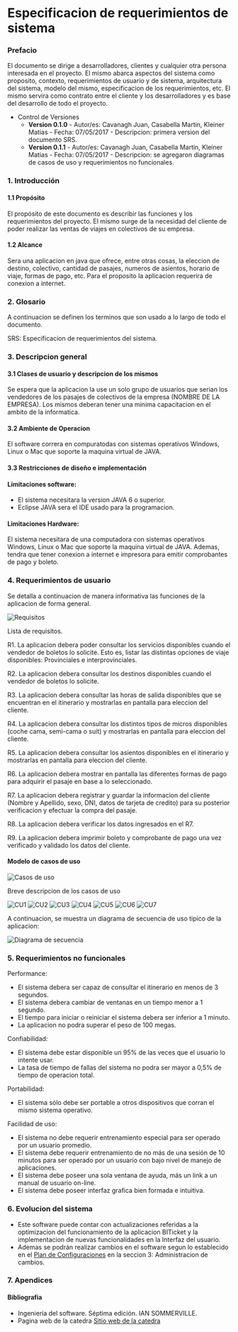 # Especificacion de requerimientos de sistema #

### Prefacio ###
El documento se dirige a desarrolladores, clientes y cualquier otra persona interesada en el proyecto. El mismo abarca aspectos del sistema como proposito, contexto, requerimientos de usuario y de sistema, arquitectura del sistema, modelo del mismo, especificacion de los requerimientos, etc. El mismo servira como contrato entre el cliente y los desarrolladores y es base del desarrollo de todo el proyecto.

- Control de Versiones
	- **Version 0.1.0** -  Autor/es: Cavanagh Juan, Casabella Martin, Kleiner Matias - Fecha: 07/05/2017 - Descripcion: primera version del documento SRS.
	- **Version 0.1.1** -  Autor/es: Cavanagh Juan, Casabella Martin, Kleiner Matias - Fecha: 07/05/2017 - Descripcion: se agregaron diagramas de casos de uso y requerimientos no funcionales.
### 1. Introducción  ### 

#### 1.1 Propósito  ####
El propósito de este documento es describir las funciones y los requerimientos del proyecto. El mismo surge de la necesidad del cliente de poder realizar las ventas de viajes en colectivos de su empresa.

#### 1.2 Alcance ####
Sera una aplicacion en java que ofrece, entre otras cosas, la eleccion de destino, colectivo, cantidad de pasajes, numeros de asientos, horario de viaje, formas de pago, etc. Para el proposito la aplicacion requerira de conexion a internet. 
 
### 2. Glosario  ###
 A continuacion se definen los terminos que son usado a lo largo de todo el documento.
 
 SRS: Especificacion de requerimientos del sistema.
 
### 3. Descripcion general ###

#### 3.1 Clases de usuario y descripcion de los mismos ####
Se espera que la aplicacion la use un solo grupo de usuarios que serian los vendedores de los pasajes de colectivos de la empresa (NOMBRE DE LA EMPRESA). Los mismos deberan tener una minima capacitacion en el ambito de la informatica. 

#### 3.2 Ambiente de Operacion ####
El software correra en compuratodas con sistemas operativos Windows, Linux o Mac que soporte la maquina virtual de JAVA.

#### 3.3 Restricciones de diseño e implementación ####

#### Limitaciones software: ####
- El sistema necesitara la version JAVA 6 o superior.
- Eclipse JAVA sera el IDE usado para la programacion.

#### Limitaciones Hardware: ####
El sistema necesitara de una computadora con sistemas operativos Windows, Linux o Mac que soporte la maquina virtual de JAVA.
Ademas, tendra que tener conexion a internet e impresora para emitir comprobantes de pago y boleto.

### 4. Requerimientos de usuario ###
Se detalla a continuacion de manera informativa las funciones de la aplicacion de forma general.

![Requisitos](https://github.com/kleinermatias/BITSoftware/blob/master/Doc/Imagenes/requisitos.png)

Lista de requisitos.

R1. La aplicacion debera poder consultar los servicios disponibles cuando el vendedor de boletos lo solicite. Esto es, listar las distintas opciones de viaje disponibles: Provinciales e interprovinciales.

R2. La aplicacion debera consultar los destinos disponibles cuando el vendedor de boletos lo solicite. 

R3. La aplicacion debera consultar las horas de salida disponibles que se encuentran en el itinerario y mostrarlas en pantalla para eleccion del cliente.

R4. La aplicacion debera consultar los distintos tipos de micros disponibles (coche cama, semi-cama o suit) y mostrarlas en pantalla para eleccion del cliente.

R5. La aplicacion debera consultar los asientos disponibles en el itinerario y mostrarlas en pantalla para eleccion del cliente.

R6. La aplicacion debera mostrar en pantalla las diferentes formas de pago para adquirir el pasaje en base a lo seleccionado.

R7. La aplicacion debera registrar y guardar la informacion del cliente (Nombre y Apellido, sexo, DNI, datos de tarjeta de credito) para su posterior verificacion y efectuar la compra del pasaje.

R8. La aplicacion debera verificar los datos ingresados en el R7.

R9. La aplicacion debera imprimir boleto y comprobante de pago una vez verificado y validado los datos del cliente.


#### Modelo de casos de uso ####
![Casos de uso](https://github.com/kleinermatias/BITSoftware/blob/master/Doc/Diagramas/CasosUso.png)

Breve descripcion de los casos de uso

![CU1](https://github.com/kleinermatias/BITSoftware/blob/master/Doc/Diagramas/CU1.png)
![CU2](https://github.com/kleinermatias/BITSoftware/blob/master/Doc/Diagramas/CU2.png)
![CU3](https://github.com/kleinermatias/BITSoftware/blob/master/Doc/Diagramas/CU3.png)
![CU4](https://github.com/kleinermatias/BITSoftware/blob/master/Doc/Diagramas/CU4.png)
![CU5](https://github.com/kleinermatias/BITSoftware/blob/master/Doc/Diagramas/CU5.png)
![CU6](https://github.com/kleinermatias/BITSoftware/blob/master/Doc/Diagramas/CU6.png)
![CU7](https://github.com/kleinermatias/BITSoftware/blob/master/Doc/Diagramas/CU7.png)

A continuacion, se muestra un diagrama de secuencia de uso tipico de la aplicacion:

![Diagrama de secuencia](https://github.com/kleinermatias/BITSoftware/blob/master/Doc/Diagramas/Sequence%20Diagram1.jpg)

### 5. Requerimientos no funcionales ###

Performance:
- El sistema debera ser capaz de consultar el itinerario en menos de 3 segundos.
- El sistema debera cambiar de ventanas en un tiempo menor a 1 segundo.
- El tiempo para iniciar o reiniciar el sistema debera ser inferior a 1 minuto.
- La aplicacion no podra superar el peso de 100 megas.

Confiabilidad:
- El sistema debe estar disponible un 95% de las veces que el usuario lo intente usar.
- La tasa de tiempo de fallas del sistema no podra ser mayor a 0,5% de tiempo de operacion total.

Portabilidad:
- El sistema sólo debe ser portable a otros dispositivos que corran el mismo sistema operativo.

Facilidad de uso: 
- El sistema no debe requerir entrenamiento especial para ser operado por un usuario promedio.
- El sistema debe requerir entrenamiento de no más de una sesión de 10 minutos para ser operado por un usuario con bajo nivel de manejo de aplicaciones.
- El sistema debe poseer una sola ventana de ayuda, más un link a un manual de usuario on-line.
- El sistema debe poseer interfaz grafica bien formada e intuitiva.

### 6. Evolucion del sistema ###
- Este software puede contar con actualizaciones referidas a la optimizacion del funcionamiento de la aplicacion BITicket y la implementacion de nuevas funcionalidades en la Interfaz del usuario.
- Ademas se podrán realizar cambios en el software segun lo establecido en el [Plan de Configuraciones](https://github.com/kleinermatias/BITSoftware/blob/master/Doc/CM_PLAN.md) en la seccion 3: Administracion de cambios.

### 7. Apendices ###

#### Bibliografia ####
- Ingeniería del software. Séptima edición. IAN SOMMERVILLE.
- Pagina web de la catedra [Sitio web de la catedra](https://sites.google.com/view/ingenieria-software-unc)
